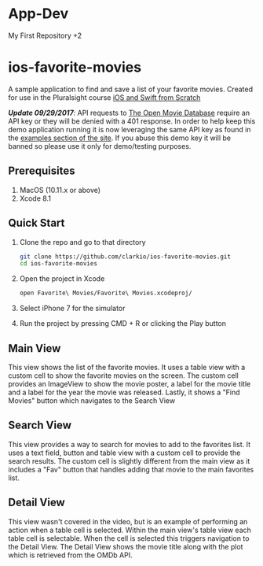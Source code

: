 # App-Dev
My First Repository
+2
# ios-favorite-movies
A sample application to find and save a list of your favorite movies. Created for use in the Pluralsight course [iOS and Swift from Scratch](https://app.pluralsight.com/library/courses/play-by-play-ios-swift-from-scratch/table-of-contents)

***Update 09/29/2017***: API requests to [The Open Movie Database](https://omdbapi.com) require an API key or they will be denied with a 401 response. In order to help keep this demo application running it is now leveraging the same API key as found in the [examples section of the site](https://omdbapi.com/#examples). If you abuse this demo key it will be banned so please use it only for demo/testing purposes.
## Prerequisites
1. MacOS (10.11.x or above)
2. Xcode 8.1

## Quick Start
1. Clone the repo and go to that directory
    ```bash
    git clone https://github.com/clarkio/ios-favorite-movies.git
    cd ios-favorite-movies
    ```

2. Open the project in Xcode
    ```bash
    open Favorite\ Movies/Favorite\ Movies.xcodeproj/
    ```
3. Select iPhone 7 for the simulator
4. Run the project by pressing CMD + R or clicking the Play button

## Main View
This view shows the list of the favorite movies. It uses a table view with a custom cell to show the favorite movies on the screen. The custom cell provides an ImageView to show the movie poster, a label for the movie title and a label for the year the movie was released. Lastly, it shows a "Find Movies" button which navigates to the Search View

## Search View
This view provides a way to search for movies to add to the favorites list. It uses a text field, button and table view with a custom cell to provide the search results. The custom cell is slightly different from the main view as it includes a "Fav" button that handles adding that movie to the main favorites list.

## Detail View
This view wasn't covered in the video, but is an example of performing an action when a table cell is selected. Within the main view's table view each table cell is selectable. When the cell is selected this triggers navigation to the Detail View. The Detail View shows the movie title along with the plot which is retrieved from the OMDb API.

